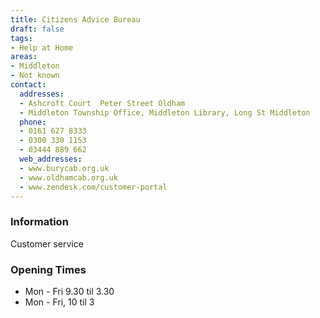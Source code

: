 ```yaml
---
title: Citizens Advice Bureau
draft: false
tags:
- Help at Home
areas:
- Middleton
- Not known
contact:
  addresses:
  - Ashcroft Court  Peter Street Oldham
  - Middleton Township Office, Middleton Library, Long St Middleton
  phone:
  - 0161 627 8333
  - 0300 330 1153
  - 03444 889 662
  web_addresses:
  - www.burycab.org.uk
  - www.oldhamcab.org.uk
  - www.zendesk.com/customer-portal
---
```


### Information
Customer service

### Opening Times
* Mon - Fri  9.30 til 3.30
* Mon - Fri,  10 til 3

